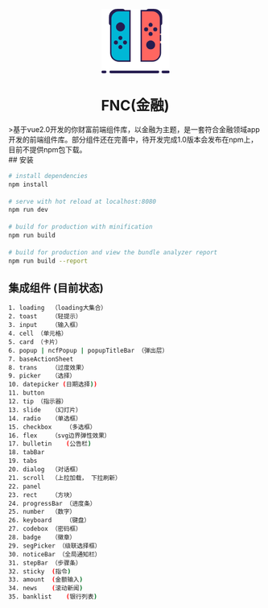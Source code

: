 <div align=center>

![](./static/switch.png)

# FNC(金融)
<div align=left>
>基于vue2.0开发的你财富前端组件库，以金融为主题，是一套符合金融领域app开发的前端组件库。部分组件还在完善中，待开发完成1.0版本会发布在npm上，目前不提供npm包下载。




<div align=left>
## 安装

``` bash
# install dependencies
npm install

# serve with hot reload at localhost:8080
npm run dev

# build for production with minification
npm run build

# build for production and view the bundle analyzer report
npm run build --report
```
## 集成组件 (目前状态)

``` bash
1. loading  （loading大集合）
2. toast    （轻提示）
3. input    （输入框）
4. cell （单元格）
5. card （卡片）
6. popup | ncfPopup | popupTitleBar （弹出层）
7. baseActionSheet  
8. trans    （过度效果）
9. picker   （选择）
10. datepicker (日期选择))
11. button  
12. tip （指示器）
13. slide   （幻灯片）
14. radio   （单选框）
15. checkbox    （多选框）
16. flex    （svg边界弹性效果）
17. bulletin    (公告栏)
18. tabBar
19. tabs   
20. dialog  （对话框）
21. scroll  （上拉加载， 下拉刷新）
22. panel  
23. rect    （方块）
24. progressBar （进度条）
25. number  （数字）
26. keyboard    （键盘）
27. codebox （密码框）
28. badge   （徽章）
29. segPicker （级联选择框）
30. noticeBar （全局通知栏）
31. stepBar （步骤条）
32. sticky  (指令)
33. amount  (金额输入)
34. news    (滚动新闻)
35. banklist    (银行列表)
```

